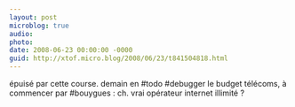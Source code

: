 ```yaml
---
layout: post
microblog: true
audio: 
photo: 
date: 2008-06-23 00:00:00 -0000
guid: http://xtof.micro.blog/2008/06/23/t841504818.html
---
```

épuisé par cette course. demain en #todo #debugger le budget télécoms, à commencer par #bouygues : ch. vrai opérateur internet illimité ?
